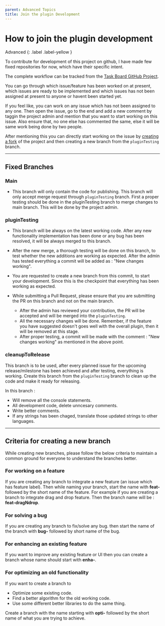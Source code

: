 ```yaml
---
parent: Advanced Topics
title: Join the plugin Development
---
```


# How to join the plugin development

Advanced {: .label .label-yellow }

To contribute for development of this project on github, I have made few fixed repositories for now, which have their specific intent.

The complete workflow can be tracked from the [Task Board GitHub Project](https://github.com/users/tu2-atmanand/projects/2).

You can go through which issue/feature has been worked on at present, which issues are ready to be implemented and which issues has not been assigned at present to anyone or havent been started yet.

If you feel like, you can work on any issue which has not been assigned to any one. Then open the issue, go to the end and add a new comment by taggin the project admin and mention that you want to start working on this issue. Also ensure that, no one else has commented the same, else it will be same work being done by two people.

After mentioning this you can directly start working on the issue by [creating a fork]() of the project and then creating a new branch from the `pluginTesting` branch.

---

## Fixed Branches

### Main

- This branch will only contain the code for publishing. This branch will only accept merge request through `pluginTesting` branch. First a proper testing should be done in the pluginTesting branch to merge changes to main branch. This will be done by the project admin.

### pluginTesting

- This branch will be always on the latest working code. After any new functionality implementation has been done or any bug has been resolved, it will be always merged to this branch.

- After the new merge, a thorough testing will be done on this branch, to test whether the new additions are working as expected. After the admin has tested everything a commit will be added as : "New changes working".

- You are requested to create a new branch from this commit, to start your development. Since this is the checkpoint that everything has been working as expected.

- While submitting a Pull Request, please ensure that you are submitting the PR on this branch and not on the main branch.
  - After the admin has reviewed your contribution, the PR will be accepted and will be merged into the `pluginTesting`.
  - All the necessary changes will be done. Remember, if the feature you have suggested doesn't goes well with the overall plugin, then it will be removed at this stage.
  - After proper testing, a commit will be made with the comment : "New changes working" as mentioned in the above point.

### cleanupToRelease

This branch is to be used, after every planned issue for the upcoming release/milestone has been achieved and after testing, everything is working. Create this branch from the `pluginTesting` branch to clean up the code and make it ready for releasing.

In this branch :

- Will remove all the console statements.
- All development code, delete unncesary comments.
- Write better comments.
- If any strings has been chaged, translate those updated strings to other languages.

---

## Criteria for creating a new branch

While creating new branches, please follow the below criteria to maintain a common ground for everyone to understand the branches better.

### For working on a feature

If you are creating any branch to integrate a new feature (an issue which has feature label). Then while naming your branch, start the name with **feat-** followed by the short name of the feature. For example if you are creating a branch to integrate drag and drop feature. Then the branch name will be : **feat-dragNdrop**.

### For solving a bug

If you are creating any branch to fix/solve any bug. then start the name of the branch with **bug-** followed by short name of the bug.

### For enhancing an existing feature

If you want to improve any existing feature or UI then you can create a branch whose name should start with **enha-**.

### For optimizing an old functionality

If you want to create a branch to

- Optimize some existing code.
- Find a better algorithm for the old working code.
- Use some different better libraries to do the same thing.

Create a branch with the name starting with **opti-** followed by the short name of what you are trying to achieve.
